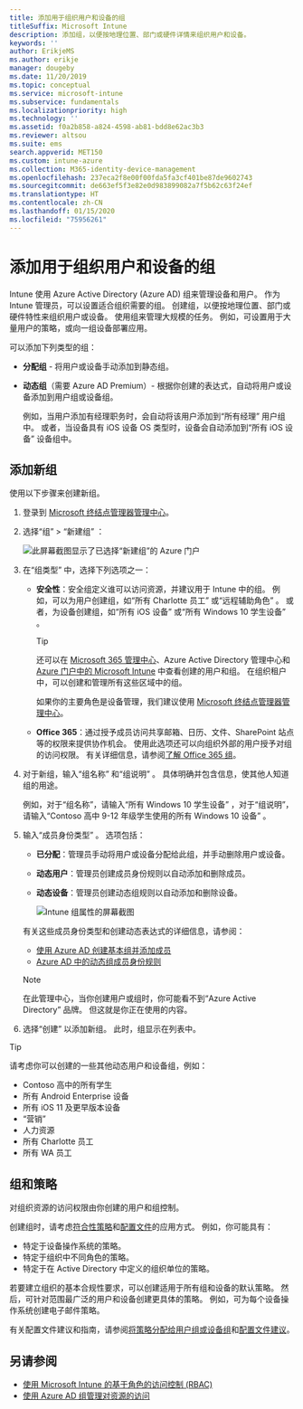 ```yaml
---
title: 添加用于组织用户和设备的组
titleSuffix: Microsoft Intune
description: 添加组，以便按地理位置、部门或硬件详情来组织用户和设备。
keywords: ''
author: ErikjeMS
ms.author: erikje
manager: dougeby
ms.date: 11/20/2019
ms.topic: conceptual
ms.service: microsoft-intune
ms.subservice: fundamentals
ms.localizationpriority: high
ms.technology: ''
ms.assetid: f0a2b858-a824-4598-ab81-bdd8e62ac3b3
ms.reviewer: altsou
ms.suite: ems
search.appverid: MET150
ms.custom: intune-azure
ms.collection: M365-identity-device-management
ms.openlocfilehash: 237eca2f8e00f00fda5fa3cf401be87de9602743
ms.sourcegitcommit: de663ef5f3e82e0d983899082a7f5b62c63f24ef
ms.translationtype: HT
ms.contentlocale: zh-CN
ms.lasthandoff: 01/15/2020
ms.locfileid: "75956261"
---
```

# <a name="add-groups-to-organize-users-and-devices"></a>添加用于组织用户和设备的组

Intune 使用 Azure Active Directory (Azure AD) 组来管理设备和用户。 作为 Intune 管理员，可以设置适合组织需要的组。 创建组，以便按地理位置、部门或硬件特性来组织用户或设备。 使用组来管理大规模的任务。 例如，可设置用于大量用户的策略，或向一组设备部署应用。

可以添加下列类型的组：

- **分配组** - 将用户或设备手动添加到静态组。 
- **动态组**（需要 Azure AD Premium）- 根据你创建的表达式，自动将用户或设备添加到用户组或设备组。

  例如，当用户添加有经理职务时，会自动将该用户添加到“所有经理”  用户组中。 或者，当设备具有 iOS 设备 OS 类型时，设备会自动添加到“所有 iOS 设备”  设备组中。

## <a name="add-a-new-group"></a>添加新组

使用以下步骤来创建新组。

1. 登录到 [Microsoft 终结点管理器管理中心](https://go.microsoft.com/fwlink/?linkid=2109431)。
2. 选择“组”   > “新建组”  ：

   ![此屏幕截图显示了已选择“新建组”的 Azure 门户](./media/groups-add/groups-add-new.png)

3. 在“组类型”  中，选择下列选项之一：

    - **安全性**：安全组定义谁可以访问资源，并建议用于 Intune 中的组。 例如，可以为用户创建组，如“所有 Charlotte 员工”  或“远程辅助角色”  。 或者，为设备创建组，如“所有 iOS 设备”  或“所有 Windows 10 学生设备”  。

        > [!TIP]
        > 还可以在 [Microsoft 365 管理中心](https://admin.microsoft.com)、Azure Active Directory 管理中心和 [Azure 门户中的 Microsoft Intune](https://go.microsoft.com/fwlink/?linkid=2090973) 中查看创建的用户和组。 在组织租户中，可以创建和管理所有这些区域中的组。
        >
        > 如果你的主要角色是设备管理，我们建议使用 [Microsoft 终结点管理器管理中心](https://go.microsoft.com/fwlink/?linkid=2109431)。

    - **Office 365**：通过授予成员访问共享邮箱、日历、文件、SharePoint 站点等的权限来提供协作机会。 使用此选项还可以向组织外部的用户授予对组的访问权限。 有关详细信息，请参阅[了解 Office 365 组](https://support.office.com/article/learn-about-office-365-groups-b565caa1-5c40-40ef-9915-60fdb2d97fa2)。

4. 对于新组，输入“组名称”  和“组说明”  。 具体明确并包含信息，使其他人知道组的用途。

    例如，对于“组名称”，请输入“所有 Windows 10 学生设备”  ，对于“组说明”，请输入“Contoso 高中 9-12 年级学生使用的所有 Windows 10 设备”  。

5. 输入“成员身份类型”  。 选项包括：

    - **已分配**：管理员手动将用户或设备分配给此组，并手动删除用户或设备。
    - **动态用户**：管理员创建成员身份规则以自动添加和删除成员。
    - **动态设备**：管理员创建动态组规则以自动添加和删除设备。

        ![Intune 组属性的屏幕截图](./media/groups-add/groups-add-properties.png)

    有关这些成员身份类型和创建动态表达式的详细信息，请参阅：

    - [使用 Azure AD 创建基本组并添加成员](https://docs.microsoft.com/azure/active-directory/fundamentals/active-directory-groups-create-azure-portal)
    - [Azure AD 中的动态组成员身份规则](https://docs.microsoft.com/azure/active-directory/users-groups-roles/groups-dynamic-membership)

    > [!NOTE]
    > 在此管理中心，当你创建用户或组时，你可能看不到“Azure Active Directory”  品牌。 但这就是你正在使用的内容。

6. 选择“创建”  以添加新组。 此时，组显示在列表中。

> [!TIP]
> 请考虑你可以创建的一些其他动态用户和设备组，例如：
>
> - Contoso 高中的所有学生
> - 所有 Android Enterprise 设备
> - 所有 iOS 11 及更早版本设备
> - “营销”
> - 人力资源
> - 所有 Charlotte 员工
> - 所有 WA 员工

## <a name="groups-and-policies"></a>组和策略

对组织资源的访问权限由你创建的用户和组控制。

创建组时，请考虑[符合性策略](../protect/device-compliance-get-started.md)和[配置文件](../configuration/device-profiles.md)的应用方式。 例如，你可能具有：

- 特定于设备操作系统的策略。
- 特定于组织中不同角色的策略。
- 特定于在 Active Directory 中定义的组织单位的策略。

若要建立组织的基本合规性要求，可以创建适用于所有组和设备的默认策略。 然后，可针对范围最广泛的用户和设备创建更具体的策略。 例如，可为每个设备操作系统创建电子邮件策略。

有关配置文件建议和指南，请参阅[将策略分配给用户组或设备组](../configuration/device-profile-assign.md#user-groups-vs-device-groups)和[配置文件建议](../configuration/device-profile-create.md#recommendations)。

## <a name="see-also"></a>另请参阅

- [使用 Microsoft Intune 的基于角色的访问控制 (RBAC)](role-based-access-control.md)
- [使用 Azure AD 组管理对资源的访问](https://docs.microsoft.com/azure/active-directory/active-directory-manage-groups)
